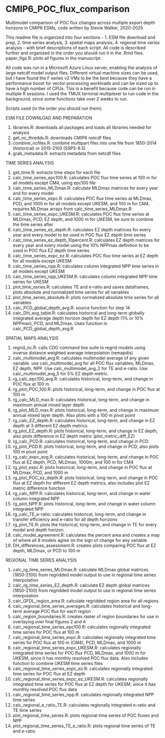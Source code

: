 # CMIP6_POC_flux_comparison
Multimodel comparison of POC flux changes across multiple export depth horizons in CMIP6 ESMs, code written by Stevie Walker, 2020-2025

This readme file is organized into four sections -  1. ESM file download and prep, 2. time series analysis, 3. spatial maps analysis, 4. regional time series analysis - with brief descriptions of each script. All code is described further and organized in the order you should run it in the .Rmd files. paper_figs.R: plots all figures in the manuscript.

All code was run in a Microsoft Azure Linux server, enabling the analysis of large netcdf model output files. Different virtual machine sizes can be used, but I have found the F series v2 VMs to be the best because they have a performance boost for vector processing workloads and can be sized up to have a high number of CPUs. This is a benefit because code can be run in multiple R sessions. I used the TMUX terminal multiplexer to run code in the background, since some functions take over 2 weeks to run.


Scripts used (in the order you should run them): 


ESM FILE DOWNLOAD AND PREPARATION


1. libraries.R: downloads all packages and loads all libraries needed for analysis
2. get_nc_thredds.R: downloads CMIP6 netcdf files
3. combine_ncfiles.R: combine multipart files into one file from 1850-2014 (historical) or 2015-2100 (SSP5-8.5)
4. grab_metadata.R: extracts metadata from netcdf files


TIME SERIES ANALYSIS


1. get_time.R: extracts time steps for each file
2. calc_time_series_epc100.R: calculates POC flux time series at 100 m for all models except CM4, using epc100 file
3. calc_time_series_MLDmax.R: calculate MLDmax matrices for every year and for every model
4. calc_time_series_expc.R: calculates POC flux time series at MLDmax, PCD, and 1000 m for all models except UKESM, and 100 m for CM4, requires MLDmax arrays from calc_time_series_MLDmax.R
5. calc_time_series_expc_UKESM.R: calculates POC flux time series at MLDmax, PCD, EZ depth, and 1000 m for UKESM, be sure to combine the time series after
6. calc_time_series_ez_depth.R: calculates EZ depth matrices for every year and every model to be used in POC flux EZ depth time series
7. calc_time_series_ez_depth_10percent.R: calculates EZ depth matrices for every year and every model using the 10% NPPmax definition to be used in POC flux EZ depth time series
8. calc_time_series_expc_ez.R: calculates POC flux time series at EZ depth for all models except UKESM
9. calc_time_series_npp.R: calculates column integrated NPP time series in all models except UKESM
10. calc_time_series_npp_UKESM.R: calculates column integrated NPP time series for UKESM
11. plot_time_series.R: calculates TE and e-ratio and saves dataframes, plots absolute and normalized time series for all variables
12. plot_time_series_absolute.R: plots normalized absolute time series for all variables
13. calc_PCD_global_depth_avg.R: source function for step 14
14. calc_DH_avg_table.R: calculates historical and long-term globally integrated average depth horizon depth for EZ depth (1% or 10% NPPmax), PCD, and MLDmax. Uses function in calc_PCD_global_depth_avg.R


SPATIAL MAPS ANALYSIS


1. regrid_nc.R: calls CDO command line suite to regrid models using inverse distance weighted average interpolation (remapdis)
2. calc_multimodel_avg.R: calculates multimodel average of any given variable. use calc_multimodel_avg for all POC flux variables, MLDmax, EZ depth, NPP. Use calc_multimodel_avg_2 for TE and e-ratio. Use calc_multimodel_avg_5 for 5% EZ depth metric. 
3. rg_calc_epc100_avg.R: calculates historical, long-term, and change in POC flux at 100 m
4. rg_plot_POC_100.R: plots historical, long-term, and change in POC flux at 100 m
5. rg_calc_MLD_max.R: calculates historical, long-term, and change in maximum annual mixed layer depth
6. rg_plot_MLD_max.R: plots historical, long-term, and change in maximum annual mixed layer depth. Also plots with a 100 m pivot point
7. rg_calc_EZ_depth.R: calculates historical, long-term, and change in EZ depth at 3 different EZ depth metrics. 
8. rg_plot_EZ_depth.R: plots historical, long-term, and change in EZ depth, also plots difference in EZ depth metric (plot_metric_diff_EZ)
9. rg_calc_PCD.R: calculates historical, long-term, and change in PCD
10. rg_plot_PCD.R: plots historical, long-term, and change in PCD, also plots 100 m pivot point
11. rg_calc_expc_avg.R: calculates historical, long-term, and change in POC flux at EZ depth, PCD, MLDmax, 1000m, and 100 m for CM4
12. rg_plot_expc.R: plots historical, long-term, and change in POC flux at MLDmax, PCD, and 1000 m
13. rg_plot_POC_ez_depth.R: plots historical, long-term, and change in POC flux at EZ depth for different EZ depth metrics, also includes plot EZ metric difference function
14. rg_calc_NPP.R: calculates historical, long-term, and change in water column integrated NPP
15. rg_plot_NPP.R: plots historical, long-term, and change in water column integrated NPP
16. rg_calc_TE_e-ratio: calculates historical, long-term, and change in transfer efficiency and e-ratio for all depth horizons
17. rg_plot_TE.R: plots the historical, long-term, and change in TE for every model and depth horizon
18. calc_model_agreement.R: calculates the percent area and creates a map of where all 8 models agree on the sign of change for any variable
19. DH_differences_assessment.R: creates plots comparing POC flux at EZ depth, MLDmax, or PCD to 100 m


REGIONAL TIME SERIES ANALYSIS


1. calc_rg_time_series_MLDmax.R: calculate MLDmax global matrices (1850-2100) from regridded model output to use in regional time series interpolation
2. calc_rg_time_series_EZ_depth.R: calculate EZ depth global matrices (1850-2100) from regridded model output to use in regional time series interpolation
3. calc_GFDL_region_area.R: calculate regridded region area for all regions
4. calc_regional_time_series_averages.R: calculates historical and long-term average POC flux for each region
5. calc_region_boundaries.R: creates raster of region boundaries for use in overlaying over final figures 2 and 4
6. calc_regional_time_series_epc100.R: calculates regionally integrated time series for POC flux at 100 m
7. calc_regional_time_series_expc.R: calculates regionally integrated time series for POC flux at 100 m (CM4), PCD, MLDmax, and 1000 m
8. calc_regional_time_series_expc_UKESM.R: calculates regionally integrated time series for POC flux PCD, MLDmax, and 1000 m for UKESM, since it has monthly resolved POC flux data. Also includes function to combine UKESM time series files
9. calc_regional_time_series_expc_ez.R: calculates regionally integrated time series for POC flux at EZ depth
10. calc_regional_time_series_expc_ez_UKESM.R: calculates regionally integrated time series for POC flux at EZ depth for UKESM, since it has monthly resolved POC flux data
11. calc_regional_time_series_npp.R: calculates regionally integrated NPP time series
12. calc_regional_e_ratio_TE.R: calculates regionally integrated e-ratio and TE time series
13. plot_regional_time_series.R: plots regional time series of POC fluxes and NPP
14. plot_regional_time_series_TE_e_ratio.R: plots regional time series of TE and e-ratio
